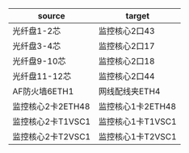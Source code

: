 |source|target|
|-------|------|
|光纤盘1-2芯|监控核心2口43|
|光纤盘3-4芯|监控核心2口17|
|光纤盘9-10芯|监控核心2口18|
|光纤盘11-12芯|监控核心2口44|
|AF防火墙6ETH1|网线配线夹ETH4|
|监控核心2卡2ETH48|监控核心1卡2ETH48|
|监控核心2卡T1VSC1|监控核心1卡T1VSC1|
|监控核心2卡T2VSC1|监控核心1卡T2VSC1|